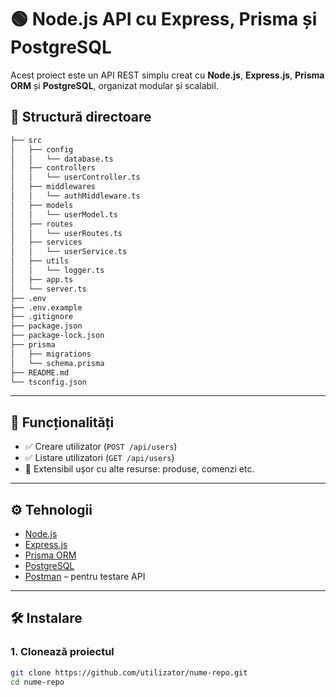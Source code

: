 # 🟢 Node.js API cu Express, Prisma și PostgreSQL

Acest proiect este un API REST simplu creat cu **Node.js**, **Express.js**, **Prisma ORM** și **PostgreSQL**, organizat modular și scalabil.

## 📁 Structură directoare

```bash
├── src
│   ├── config
│   │   └── database.ts
│   ├── controllers
│   │   └── userController.ts
│   ├── middlewares
│   │   └── authMiddleware.ts
│   ├── models
│   │   └── userModel.ts
│   ├── routes
│   │   └── userRoutes.ts
│   ├── services
│   │   └── userService.ts
│   ├── utils
│   │   └── logger.ts
│   ├── app.ts
│   └── server.ts
├── .env
├── .env.example
├── .gitignore
├── package.json
├── package-lock.json
├── prisma
│   ├── migrations
│   └── schema.prisma
├── README.md
└── tsconfig.json
```
---

## 🚀 Funcționalități

- ✅ Creare utilizator (`POST /api/users`)
- ✅ Listare utilizatori (`GET /api/users`)
- 🔄 Extensibil ușor cu alte resurse: produse, comenzi etc.

---

## ⚙️ Tehnologii

- [Node.js](https://nodejs.org/)
- [Express.js](https://expressjs.com/)
- [Prisma ORM](https://www.prisma.io/)
- [PostgreSQL](https://www.postgresql.org/)
- [Postman](https://www.postman.com/) – pentru testare API

---

## 🛠️ Instalare

### 1. Clonează proiectul

```bash
git clone https://github.com/utilizator/nume-repo.git
cd nume-repo
